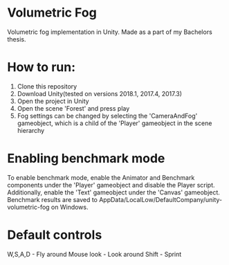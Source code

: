 # Volumetric Fog
Volumetric fog implementation in Unity. Made as a part of my Bachelors thesis.

# How to run:
1. Clone this repository
2. Download Unity(tested on versions 2018.1, 2017.4, 2017.3)
3. Open the project in Unity
4. Open the scene 'Forest' and press play
5. Fog settings can be changed by selecting the 'CameraAndFog' gameobject, which is a child of the 'Player' gameobject in the scene hierarchy

# Enabling benchmark mode
To enable benchmark mode, enable the Animator and Benchmark components under the 'Player' gameobject and disable the Player script. Additionally, enable the 'Text' gameobject under the 'Canvas' gameobject. Benchmark results are saved to AppData/LocalLow/DefaultCompany/unity-volumetric-fog on Windows.

# Default controls
W,S,A,D - Fly around
Mouse look - Look around
Shift - Sprint
